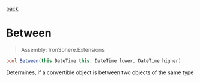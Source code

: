 ﻿

[back](/IronSphere.Extensions/types/DateTimeExtension)

# Between

> Assembly: IronSphere.Extensions

```csharp
bool Between(this DateTime this, DateTime lower, DateTime higher)
```

Determines, if a convertible object is between two objects of the same type

 